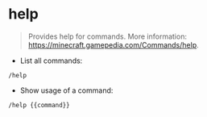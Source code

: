 # help

> Provides help for commands.
> More information: <https://minecraft.gamepedia.com/Commands/help>.

- List all commands:

`/help`

- Show usage of a command:

`/help {{command}}`
